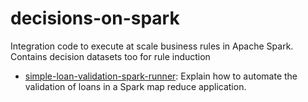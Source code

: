 # decisions-on-spark
Integration code to execute at scale business rules in Apache Spark. 
Contains decision datasets too for rule induction

- [simple-loan-validation-spark-runner](simple-loan-validation-spark-runner/README.md): Explain how to automate the validation of loans in a Spark map reduce application.
